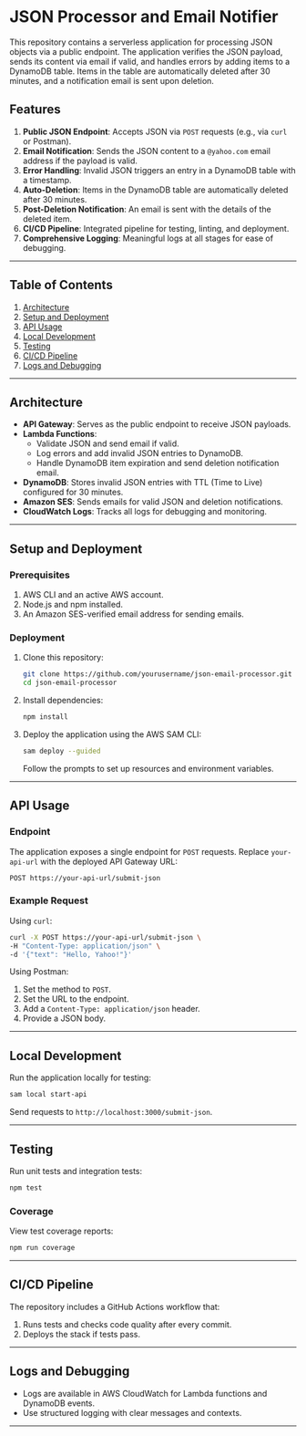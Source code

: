 
# JSON Processor and Email Notifier

This repository contains a serverless application for processing JSON objects via a public endpoint. The application verifies the JSON payload, sends its content via email if valid, and handles errors by adding items to a DynamoDB table. Items in the table are automatically deleted after 30 minutes, and a notification email is sent upon deletion.

## Features
1. **Public JSON Endpoint**: Accepts JSON via `POST` requests (e.g., via `curl` or Postman).
2. **Email Notification**: Sends the JSON content to a `@yahoo.com` email address if the payload is valid.
3. **Error Handling**: Invalid JSON triggers an entry in a DynamoDB table with a timestamp.
4. **Auto-Deletion**: Items in the DynamoDB table are automatically deleted after 30 minutes.
5. **Post-Deletion Notification**: An email is sent with the details of the deleted item.
6. **CI/CD Pipeline**: Integrated pipeline for testing, linting, and deployment.
7. **Comprehensive Logging**: Meaningful logs at all stages for ease of debugging.

---

## Table of Contents
1. [Architecture](#architecture)
2. [Setup and Deployment](#setup-and-deployment)
3. [API Usage](#api-usage)
4. [Local Development](#local-development)
5. [Testing](#testing)
6. [CI/CD Pipeline](#cicd-pipeline)
7. [Logs and Debugging](#logs-and-debugging)


---

## Architecture

- **API Gateway**: Serves as the public endpoint to receive JSON payloads.
- **Lambda Functions**:
  - Validate JSON and send email if valid.
  - Log errors and add invalid JSON entries to DynamoDB.
  - Handle DynamoDB item expiration and send deletion notification email.
- **DynamoDB**: Stores invalid JSON entries with TTL (Time to Live) configured for 30 minutes.
- **Amazon SES**: Sends emails for valid JSON and deletion notifications.
- **CloudWatch Logs**: Tracks all logs for debugging and monitoring.

---

## Setup and Deployment

### Prerequisites
1. AWS CLI and an active AWS account.
2. Node.js and npm installed.
3. An Amazon SES-verified email address for sending emails.

### Deployment
1. Clone this repository:
   ```bash
   git clone https://github.com/yourusername/json-email-processor.git
   cd json-email-processor
   ```
2. Install dependencies:
   ```bash
   npm install
   ```
3. Deploy the application using the AWS SAM CLI:
   ```bash
   sam deploy --guided
   ```
   Follow the prompts to set up resources and environment variables.

---

## API Usage

### Endpoint
The application exposes a single endpoint for `POST` requests. Replace `your-api-url` with the deployed API Gateway URL:

```
POST https://your-api-url/submit-json
```

### Example Request
Using `curl`:
```bash
curl -X POST https://your-api-url/submit-json \
-H "Content-Type: application/json" \
-d '{"text": "Hello, Yahoo!"}'
```

Using Postman:
1. Set the method to `POST`.
2. Set the URL to the endpoint.
3. Add a `Content-Type: application/json` header.
4. Provide a JSON body.

---

## Local Development

Run the application locally for testing:
```bash
sam local start-api
```

Send requests to `http://localhost:3000/submit-json`.

---

## Testing

Run unit tests and integration tests:
```bash
npm test
```

### Coverage
View test coverage reports:
```bash
npm run coverage
```

---

## CI/CD Pipeline

The repository includes a GitHub Actions workflow that:
1. Runs tests and checks code quality after every commit.
2. Deploys the stack if tests pass.

---

## Logs and Debugging

- Logs are available in AWS CloudWatch for Lambda functions and DynamoDB events.
- Use structured logging with clear messages and contexts.

---


